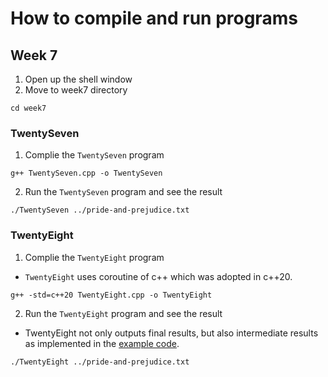 # How to compile and run programs

## Week 7

1. Open up the shell window
2. Move to week7 directory

```shell
cd week7
```

### TwentySeven

1. Complie the `TwentySeven` program

```shell
g++ TwentySeven.cpp -o TwentySeven
```

2. Run the `TwentySeven` program and see the result

```shell
./TwentySeven ../pride-and-prejudice.txt 
```

### TwentyEight

1. Complie the `TwentyEight` program

- `TwentyEight` uses coroutine of c++ which was adopted in c++20.

```shell
g++ -std=c++20 TwentyEight.cpp -o TwentyEight
```

2. Run the `TwentyEight` program and see the result

- TwentyEight not only outputs final results, but also intermediate results as implemented in the [example code](https://github.com/crista/exercises-in-programming-style/blob/master/28-lazy-rivers/tf-28.py).

```shell
./TwentyEight ../pride-and-prejudice.txt
```